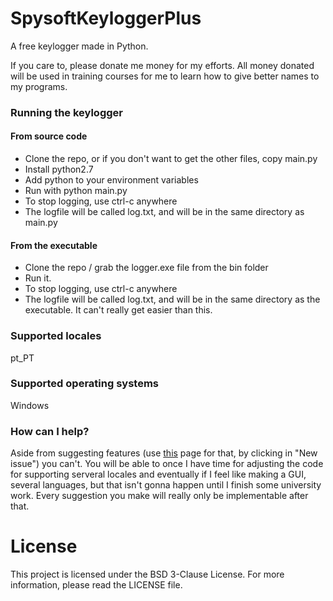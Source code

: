 # SpysoftKeyloggerPlus
A free keylogger made in Python.

If you care to, please donate me money for my efforts. All money donated will be used in training courses for me to learn how to give better names to my programs.

### Running the keylogger

#### From source code
- Clone the repo, or if you don't want to get the other files, copy main.py
- Install python2.7
- Add python to your environment variables
- Run with python main.py
- To stop logging, use ctrl-c anywhere
- The logfile will be called log.txt, and will be in the same directory as main.py

#### From the executable
- Clone the repo / grab the logger.exe file from the bin folder
- Run it.
- To stop logging, use ctrl-c anywhere
- The logfile will be called log.txt, and will be in the same directory as the executable. It can't really get easier than this.


### Supported locales
pt_PT

### Supported operating systems
Windows

### How can I help?
Aside from suggesting features (use [this](https://github.com/sceptross/KeyLogger/issues) page for that, by clicking in "New issue") you can't. You will be able to once I have time for adjusting the code for supporting serveral locales and eventually if I feel like making a GUI, several languages, but that isn't gonna happen until I finish some university work. Every suggestion you make will really only be implementable after that.

# License

This project is licensed under the BSD 3-Clause License. For more information, please read the LICENSE file.
